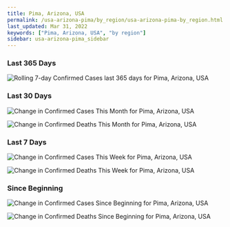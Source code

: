 ```yaml
---
title: Pima, Arizona, USA
permalink: /usa-arizona-pima/by_region/usa-arizona-pima-by_region.html
last_updated: Mar 31, 2022
keywords: ["Pima, Arizona, USA", "by region"]
sidebar: usa-arizona-pima_sidebar
---
```


<h3>Last 365 Days</h3>

![Rolling 7-day Confirmed Cases last 365 days for Pima, Arizona, USA](/covid_tracker/images/graphs/usa-arizona-pima-weekly_totals_graph.png)

<h3>Last 30 Days</h3>

![Change in Confirmed Cases This Month for Pima, Arizona, USA](/covid_tracker/images/graphs/usa-arizona-pima-delta_confirmed-30_days_graph.png)

![Change in Confirmed Deaths This Month for Pima, Arizona, USA](/covid_tracker/images/graphs/usa-arizona-pima-delta_deaths-30_days_graph.png)

<h3>Last 7 Days</h3>

![Change in Confirmed Cases This Week for Pima, Arizona, USA](/covid_tracker/images/graphs/usa-arizona-pima-delta_confirmed-7_days_graph.png)

![Change in Confirmed Deaths This Week for Pima, Arizona, USA](/covid_tracker/images/graphs/usa-arizona-pima-delta_deaths-7_days_graph.png)

<h3>Since Beginning</h3>

![Change in Confirmed Cases Since Beginning for Pima, Arizona, USA](/covid_tracker/images/graphs/usa-arizona-pima-delta_confirmed-since_beginning_graph.png)

![Change in Confirmed Deaths Since Beginning for Pima, Arizona, USA](/covid_tracker/images/graphs/usa-arizona-pima-delta_deaths-since_beginning_graph.png)
